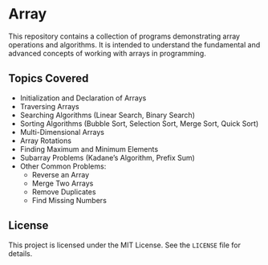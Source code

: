 # Array

This repository contains a collection of programs demonstrating array operations and algorithms. It is intended to understand the fundamental and advanced concepts of working with arrays in programming.

## Topics Covered
- Initialization and Declaration of Arrays
- Traversing Arrays
- Searching Algorithms (Linear Search, Binary Search)
- Sorting Algorithms (Bubble Sort, Selection Sort, Merge Sort, Quick Sort)
- Multi-Dimensional Arrays
- Array Rotations
- Finding Maximum and Minimum Elements
- Subarray Problems (Kadane’s Algorithm, Prefix Sum)
- Other Common Problems:
  - Reverse an Array
  - Merge Two Arrays
  - Remove Duplicates
  - Find Missing Numbers

## License
This project is licensed under the MIT License. See the `LICENSE` file for details.
